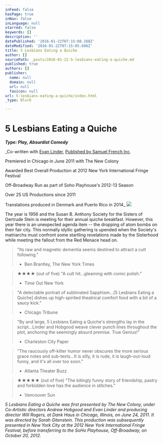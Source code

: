 ```yaml
---
inFeed: false
hasPage: true
inNav: false
inLanguage: null
starred: false
keywords: []
description: ''
datePublished: '2016-01-22T07:15:08.268Z'
dateModified: '2016-01-22T07:15:05.606Z'
title: 5 Lesbians Eating a Quiche
author: []
sourcePath: _posts/2016-01-22-5-lesbians-eating-a-quiche.md
published: true
authors: []
publisher:
  name: null
  domain: null
  url: null
  favicon: null
url: 5-lesbians-eating-a-quiche/index.html
_type: Blurb

---
```

# 5 Lesbians Eating a Quiche

_**Type: Play, Absurdist Comedy**_

_Co-written with [Evan Linder][0], [Published by Samuel French Inc][1].
  
Premiered in Chicago in June 2011 with The New Colony
  
Awarded Best Overall Production at 2012 New York International Fringe Festival
  
Off-Broadway Run as part of Soho Playhouse's 2012-13 Season
  
Over 25 US Productions since 2011
  
Translations produced in Denmark and Puerto Rico in 2014_
![](https://s3-us-west-2.amazonaws.com/the-grid-img/p/b5b6629916c963204117280f491edc622bc025be.jpg)

The year is 1956 and the Susan B. Anthony Society for the Sisters of Gertrude Stein is meeting for their annual quiche breakfast. However, this year there is an unexpected agenda item -- the dropping of atom bombs on their fair city. This normally idyllic gathering is upended when the Society's matriarchs must confront some startling revelations made by the Sisterhood while meeting the fallout from the Red Menace head on.

> "Its raw and magnetic dementia seems destined to attract a cult following."   
> - Ben Brantley, The New York Times

> ★★★★ (out of five) "A cult hit...gleaming with comic polish."   
> - Time Out New York

> "A delectable portrait of sublimated Sapphism...\[5 Lesbians Eating a Quiche\] dishes up high-spirited theatrical comfort food with a bit of a saucy kick."   
> - Chicago Tribune

> "By and large, 5 Lesbians Eating a Quiche's strengths lay in the script...Linder and Hobgood weave clever punch lines throughout the plot, anchoring the seemingly absurd premise. True Genius!"   
> - Charleston City Paper

> "The raucously off-kilter humor never obscures the more serious grace notes and sub-texts...It is silly, it is rude, it is laugh-out-loud funny, and it's all over too soon."   
> - Atlanta Theater Buzz

> ★★★★★ (out of five) "The bitingly funny story of friendship, pastry and forbidden love has the audience in stitches."   
> - Vancouver Sun

_5 Lesbians Eating a Quiche was first presented by The New Colony, under Co-Artistic directors Andrew Hobgood and Evan Linder and producing director Will Rogers, at Dank Haus in Chicago, Illinois, on June 24, 2011\. It was directed by Sarah Gitenstein. This production was subsequently presented in New York City at the 2012 New York International Fringe Festival, before transferring to the SoHo Playhouse, Off-Broadway, on October 20, 2012\._

[0]: evanlinder.com
[1]: http://www.samuelfrench.com/p/9940/5-lesbians-eating-a-quiche